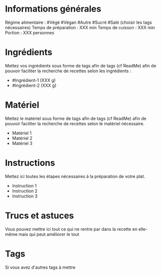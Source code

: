 

Informations générales
=================================

Régime alimentaire : #Végé #Végan #Autre #Sucré #Salé (choisir les tags nécessaires)
Temps de préparation : XXX min
Temps de cuisson : XXX min
Portion : XXX personnes


Ingrédients 
================

Mettez vos ingrédients sous forme de tags afin de tags (cf ReadMe) afin de pouvoir faciliter la recherche de recettes selon les ingrédients :

- #Ingrédient-1 (XXX g)
- #Ingrédient-2 (XXX g)


Matériel
============

Mettez le matériel sous forme de tags afin de tags (cf ReadMe) afin de pouvoir faciliter la recherche de recettes selon le matériel nécessaire.

- Matériel 1
- Matériel 2
- Matériel 3


Instructions
=================

Mettez ici toutes les étapes nécessaires à la préparation de votre plat.

- Instruction 1
- Instruction 2
- Instruction 3


Trucs et astuces
========================

Vous pouvez mettre ici tout ce qui ne rentre par dans la recette en elle-même mais qui peut améliorer le tout


Tags
=======

Si vous avez d'autres tags à mettre 